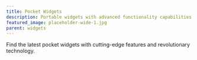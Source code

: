 ```yaml
---
title: Pocket Widgets
description: Portable widgets with advanced functionality capabilities
featured_image: placeholder-wide-1.jpg
parent: widgets
---
```


Find the latest pocket widgets with cutting-edge features and revolutionary technology.

